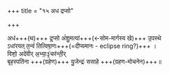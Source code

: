+++
title = "१५ अध द्रप्सो"

+++

अध॑+++(थ)+++ द्र॒प्सो अं॑शु॒मत्या॑+++(←सोम-मार्गस्य खे)+++ उ॒पस्थे  
ऽधा॑रयत् त॒न्वं॑ तित्विषा॒णः+++(=दीप्यमानः - eclipse ring?)+++ ।  
विशो॒ अदे॑वीर् अ॒भ्या॒३॒॑चर॑न्ती॒र्  
बृह॒स्पति॑ना +++(ग्रहेण)+++ यु॒जेन्द्रः॑ ससाहे +++(ग्रहण-मोचनेन)+++॥
